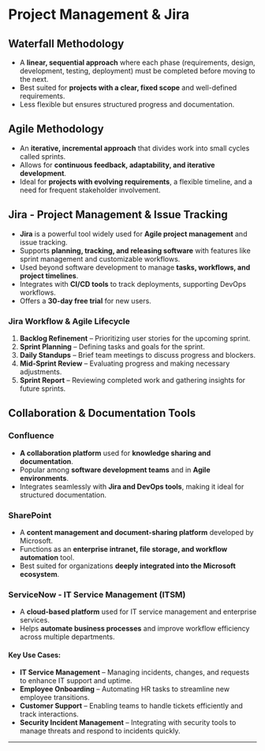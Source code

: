 # Project Management & Jira

## Waterfall Methodology
- A **linear, sequential approach** where each phase (requirements, design, development, testing, deployment) must be completed before moving to the next.
- Best suited for **projects with a clear, fixed scope** and well-defined requirements.
- Less flexible but ensures structured progress and documentation.

## Agile Methodology
- An **iterative, incremental approach** that divides work into small cycles called sprints.
- Allows for **continuous feedback, adaptability, and iterative development**.
- Ideal for **projects with evolving requirements**, a flexible timeline, and a need for frequent stakeholder involvement.

## Jira - Project Management & Issue Tracking
- **Jira** is a powerful tool widely used for **Agile project management** and issue tracking.
- Supports **planning, tracking, and releasing software** with features like sprint management and customizable workflows.
- Used beyond software development to manage **tasks, workflows, and project timelines**.
- Integrates with **CI/CD tools** to track deployments, supporting DevOps workflows.
- Offers a **30-day free trial** for new users.

### Jira Workflow & Agile Lifecycle
1. **Backlog Refinement** – Prioritizing user stories for the upcoming sprint.
2. **Sprint Planning** – Defining tasks and goals for the sprint.
3. **Daily Standups** – Brief team meetings to discuss progress and blockers.
4. **Mid-Sprint Review** – Evaluating progress and making necessary adjustments.
5. **Sprint Report** – Reviewing completed work and gathering insights for future sprints.

## Collaboration & Documentation Tools

### Confluence
- **A collaboration platform** used for **knowledge sharing and documentation**.
- Popular among **software development teams** and in **Agile environments**.
- Integrates seamlessly with **Jira and DevOps tools**, making it ideal for structured documentation.

### SharePoint
- A **content management and document-sharing platform** developed by Microsoft.
- Functions as an **enterprise intranet, file storage, and workflow automation** tool.
- Best suited for organizations **deeply integrated into the Microsoft ecosystem**.

### ServiceNow - IT Service Management (ITSM)
- A **cloud-based platform** used for IT service management and enterprise services.
- Helps **automate business processes** and improve workflow efficiency across multiple departments.

#### Key Use Cases:
- **IT Service Management** – Managing incidents, changes, and requests to enhance IT support and uptime.
- **Employee Onboarding** – Automating HR tasks to streamline new employee transitions.
- **Customer Support** – Enabling teams to handle tickets efficiently and track interactions.
- **Security Incident Management** – Integrating with security tools to manage threats and respond to incidents quickly.

---


